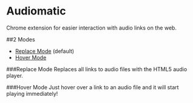 Audiomatic
=========

Chrome extension for easier interaction with audio links on the web.

##2 Modes

* [Replace Mode](#replace) (default)
* [Hover Mode](#hover)


###Replace Mode
<a href="#replace"></a>
Replaces all links to audio files with the HTML5 audio player.

###Hover Mode
<a href='#hover'></a>
Just hover over a link to an audio file and it will start playing immediately!

